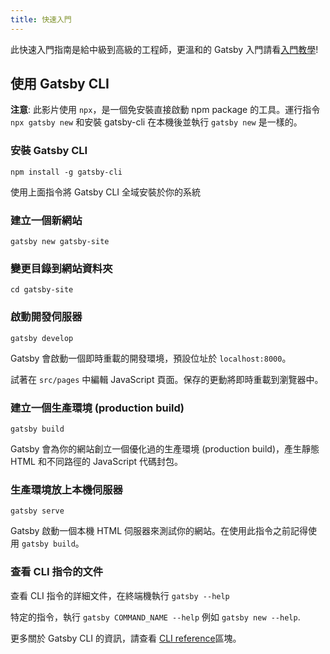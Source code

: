 ```yaml
---
title: 快速入門
---
```


此快速入門指南是給中級到高級的工程師，更溫和的 Gatsby 入門請看[入門教學](/tutorial/)!

## 使用 Gatsby CLI

<EggheadEmbed
  lessonLink="https://egghead.io/lessons/gatsby-quick-start-with-gatsby-create-develop-and-build-gatsby-sites-from-the-command-line"
  lessonTitle="快速開始使用 Gatsby: 在命令列內建立、開發和建構 Gatsby 網站"
/>

**注意**: 此影片使用 `npx`，是一個免安裝直接啟動 npm package 的工具。運行指令 `npx gatsby new` 和安裝 gatsby-cli 在本機後並執行 `gatsby new` 是一樣的。

### 安裝 Gatsby CLI

```shell
npm install -g gatsby-cli
```
使用上面指令將 Gatsby CLI 全域安裝於你的系統


### 建立一個新網站

```shell
gatsby new gatsby-site
```

### 變更目錄到網站資料夾

```shell
cd gatsby-site
```

### 啟動開發伺服器

```shell
gatsby develop
```

Gatsby 會啟動一個即時重載的開發環境，預設位址於 `localhost:8000`。

試著在 `src/pages` 中編輯 JavaScript 頁面。保存的更動將即時重載到瀏覽器中。

### 建立一個生產環境 (production build)

```shell
gatsby build
```

Gatsby 會為你的網站創立一個優化過的生產環境 (production build)，產生靜態 HTML 和不同路徑的 JavaScript 代碼封包。

### 生產環境放上本機伺服器

```shell
gatsby serve
```

Gatsby 啟動一個本機 HTML 伺服器來測試你的網站。在使用此指令之前記得使用 `gatsby build`。

### 查看 CLI 指令的文件

查看 CLI 指令的詳細文件，在終端機執行 `gatsby --help`

特定的指令，執行 `gatsby COMMAND_NAME --help` 例如 `gatsby new --help`.

更多關於 Gatsby CLI 的資訊，請查看 [CLI reference](/docs/gatsby-cli/)區塊。
